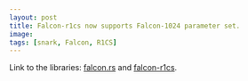 ```yaml
---
layout: post
title: Falcon-r1cs now supports Falcon-1024 parameter set.
image:
tags: [snark, Falcon, R1CS]
---
```


Link to the libraries: [falcon.rs](https://github.com/zhenfeizhang/falcon.rs) and [falcon-r1cs](https://github.com/zhenfeizhang/falcon-r1cs).